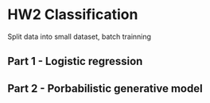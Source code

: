 # HW2 Classification

Split data into small dataset, batch trainning

## Part 1 - Logistic regression

## Part 2 - Porbabilistic generative model
